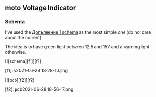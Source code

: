 ## moto Voltage Indicator

### Schema
I've used the [Допълнение 1 schema](http://www.kn34pc.com/construct/kolo_hristov_av_rgb.html) as the most simple one (do not care about the current)

The idea is to have green light between 12.5 and 15V and a warning light otherwise.

[![schema][f1]][f1]

  [f1]: v2021-06-28 18-28-10.png

[![pcb][f2]][f2]

  [f2]: pcb2021-06-28 18-56-17.png



